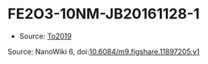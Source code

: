 <a name="material" />

# FE2O3-10NM-JB20161128-1
<script type="application/ld+json">
  {
    "@context": "https://schema.org/",
    "@type": "ChemicalSubstance",
    "@id": "https://egonw.github.io/nanowiki/nanowiki498.html#material",
    "http://purl.org/dc/terms/conformsTo":
      {
        "@type": "CreativeWork",
        "@id": "https://bioschemas.org/profiles/ChemicalSubstance/0.4-RELEASE/"
      },
    "identfier": "498",
    "name": "FE2O3-10NM-JB20161128-1",
    "url": "https://egonw.github.io/nanowiki/nanowiki498.html#material",
    "sameAs": "http://127.0.0.1/mediawiki/index.php/Special:URIResolver/FE2O3-2D10NM-2DJB20161128-2D1"
  }
</script>


* Source: [To2019](articleTo2019.md)


Source: NanoWiki 6, doi:[10.6084/m9.figshare.11897205.v1](https://doi.org/10.6084/m9.figshare.11897205.v1)
